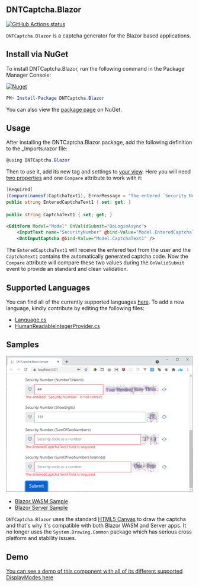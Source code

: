 ﻿## DNTCaptcha.Blazor

<p align="left">
  <a href="https://github.com/VahidN/DNTCaptcha.Blazor">
     <img alt="GitHub Actions status" src="https://github.com/VahidN/DNTCaptcha.Blazor/workflows/.NET%20Core%20Build/badge.svg">
  </a>
</p>

`DNTCaptcha.Blazor` is a captcha generator for the Blazor based applications.

## Install via NuGet

To install DNTCaptcha.Blazor, run the following command in the Package Manager Console:

[![Nuget](https://img.shields.io/nuget/v/DNTCaptcha.Blazor)](https://github.com/VahidN/DNTCaptcha.Blazor)

```powershell
PM> Install-Package DNTCaptcha.Blazor
```

You can also view the [package page](http://www.nuget.org/packages/DNTCaptcha.Blazor/) on NuGet.

## Usage

After installing the DNTCaptcha.Blazor package, add the following definition to the \_Imports.razor file:

```csharp
@using DNTCaptcha.Blazor
```

Then to use it, add its new tag and settings to [your view](src/DNTCaptcha.Blazor.WasmSample/Client/Pages/Index.razor).
Here you will need [two properties](src/DNTCaptcha.Blazor.WasmSample/Shared/ViewModels/LoginViewModel.cs) and one `Compare` attribute to work with it:

```csharp
[Required]
[Compare(nameof(CaptchaText1), ErrorMessage = "The entered `Security Number` is not correct.")]
public string EnteredCaptchaText1 { set; get; }

public string CaptchaText1 { set; get; }
```

```xml
<EditForm Model="Model" OnValidSubmit="DoLoginAsync">
    <InputText name="SecurityNumber" @bind-Value="Model.EnteredCaptchaText1" />
    <DntInputCaptcha @bind-Value="Model.CaptchaText1" />
```

The `EnteredCaptchaText1` will receive the entered text from the user and the `CaptchaText1` contains the automatically generated captcha code.
Now the `Compare` attribute will compare these two values during the `OnValidSubmit` event to provide an standard and clean validation.

## Supported Languages

You can find all of the currently supported languages [here](src/DNTCaptcha.Blazor/Contracts/NumberToWordLanguage.cs).
To add a new language, kindly contribute by editing the following files:

- [Language.cs](src/DNTCaptcha.Blazor/Contracts/NumberToWordLanguage.cs)
- [HumanReadableIntegerProvider.cs](src/DNTCaptcha.Blazor/Providers/HumanReadableIntegerProvider.cs)

## Samples

![DNTCaptcha.Blazor](src/DNTCaptcha.Blazor.WasmSample/DntInputCaptcha.png)

- [Blazor WASM Sample](src/DNTCaptcha.Blazor.WasmSample/)
- [Blazor Server Sample](src/DNTCaptcha.Blazor.ServerSample/)

`DNTCaptcha.Blazor` uses the standard [HTML5 Canvas](https://developer.mozilla.org/en-US/docs/Web/API/Canvas_API) to draw the captcha and that's why it's compatible with both Blazor WASM and Server apps. It no longer uses the `System.Drawing.Common` package which has serious cross platform and stability issues.

## Demo

[You can see a demo of this component with all of its different supported DisplayModes here](https://vahidn.github.io/DNTCaptcha.Blazor)

